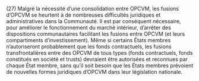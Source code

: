 (27) Malgré la nécessité d’une consolidation entre OPCVM, les fusions d’OPCVM se heurtent à de nombreuses difficultés juridiques et administratives dans la Communauté. Il est par conséquent nécessaire, pour améliorer le fonctionnement du marché intérieur, d’arrêter des dispositions communautaires facilitant les fusions entre OPCVM (et leurs compartiments d’investissement). Même si certains États membres n’autoriseront probablement que les fonds contractuels, les fusions transfrontalières entre des OPCVM de tous types (fonds contractuels, fonds constitués en société et trusts) devraient être autorisées et reconnues par chaque État membre, sans qu’il soit besoin que les États membres prévoient de nouvelles formes juridiques d’OPCVM dans leur législation nationale.